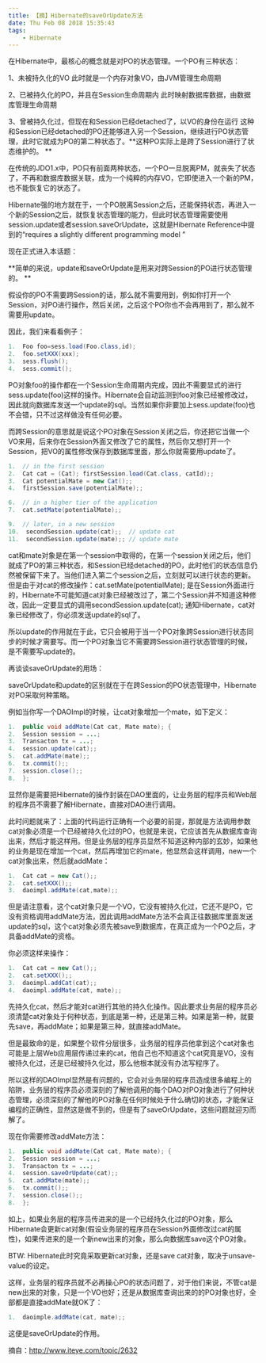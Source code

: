 ```yaml
---
title: 【摘】Hibernate的saveOrUpdate方法
date: Thu Feb 08 2018 15:35:43
tags:
	- Hibernate
---
```


在Hibernate中，最核心的概念就是对PO的状态管理。一个PO有三种状态： 

1、未被持久化的VO 
此时就是一个内存对象VO，由JVM管理生命周期 

2、已被持久化的PO，并且在Session生命周期内 
此时映射数据库数据，由数据库管理生命周期 

3、曾被持久化过，但现在和Session已经detached了，以VO的身份在运行 
这种和Session已经detached的PO还能够进入另一个Session，继续进行PO状态管理，此时它就成为PO的第二种状态了。**这种PO实际上是跨了Session进行了状态维护的。 **

在传统的JDO1.x中，PO只有前面两种状态，一个PO一旦脱离PM，就丧失了状态了，不再和数据库数据关联，成为一个纯粹的内存VO，它即使进入一个新的PM，也不能恢复它的状态了。 

Hibernate强的地方就在于，一个PO脱离Session之后，还能保持状态，再进入一个新的Session之后，就恢复状态管理的能力，但此时状态管理需要使用session.update或者session.saveOrUpdate，这就是Hibernate Reference中提到的“requires a slightly different programming model ” 

现在正式进入本话题： 
<!-- more -->
**简单的来说，update和saveOrUpdate是用来对跨Session的PO进行状态管理的。 **

假设你的PO不需要跨Session的话，那么就不需要用到，例如你打开一个Session，对PO进行操作，然后关闭，之后这个PO你也不会再用到了，那么就不需要用update。 

因此，我们来看看例子： 

``` java
1.  Foo foo=sess.load(Foo.class,id);
2.  foo.setXXX(xxx);
3.  sess.flush();
4.  sess.commit();
```
PO对象foo的操作都在一个Session生命周期内完成，因此不需要显式的进行sess.update(foo)这样的操作。Hibernate会自动监测到foo对象已经被修改过，因此就向数据库发送一个update的sql。当然如果你非要加上sess.update(foo)也不会错，只不过这样做没有任何必要。 

而跨Session的意思就是说这个PO对象在Session关闭之后，你还把它当做一个VO来用，后来你在Session外面又修改了它的属性，然后你又想打开一个Session，把VO的属性修改保存到数据库里面，那么你就需要用update了。 


``` java
1.  // in the first session   
2.  Cat cat = (Cat); firstSession.load(Cat.class, catId);;   
3.  Cat potentialMate = new Cat();;   
4.  firstSession.save(potentialMate);;   

6.  // in a higher tier of the application   
7.  cat.setMate(potentialMate);;   

9.  // later, in a new session   
10.  secondSession.update(cat);;  // update cat   
11.  secondSession.update(mate);; // update mate  
```
cat和mate对象是在第一个session中取得的，在第一个session关闭之后，他们就成了PO的第三种状态，和Session已经detached的PO，此时他们的状态信息仍然被保留下来了。当他们进入第二个session之后，立刻就可以进行状态的更新。但是由于对cat的修改操作：cat.setMate(potentialMate); 是在Session外面进行的，Hibernate不可能知道cat对象已经被改过了，第二个Session并不知道这种修改，因此一定要显式的调用secondSession.update(cat); 通知Hibernate，cat对象已经修改了，你必须发送update的sql了。 

所以update的作用就在于此，它只会被用于当一个PO对象跨Session进行状态同步的时候才需要写。而一个PO对象当它不需要跨Session进行状态管理的时候，是不需要写update的。 

再谈谈saveOrUpdate的用场： 

saveOrUpdate和update的区别就在于在跨Session的PO状态管理中，Hibernate对PO采取何种策略。 

例如当你写一个DAOImpl的时候，让cat对象增加一个mate，如下定义： 

``` java
1.  public void addMate(Cat cat, Mate mate); {  
2.  Session session = ...;  
3.  Transacton tx = ...;  
4.  session.update(cat);;  
5.  cat.addMate(mate);;  
6.  tx.commit();;  
7.  session.close();;  
8.  };  
```
显然你是需要把Hibernate的操作封装在DAO里面的，让业务层的程序员和Web层的程序员不需要了解Hibernate，直接对DAO进行调用。 

此时问题就来了：上面的代码运行正确有一个必要的前提，那就是方法调用参数cat对象必须是一个已经被持久化过的PO，也就是来说，它应该首先从数据库查询出来，然后才能这样用。但是业务层的程序员显然不知道这种内部的玄妙，如果他的业务是现在增加一个cat，然后再增加它的mate，他显然会这样调用，new一个cat对象出来，然后就addMate： 

``` java
1.  Cat cat = new Cat();;  
2.  cat.setXXX();;  
3.  daoimpl.addMate(cat,mate);;  
```
但是请注意看，这个cat对象只是一个VO，它没有被持久化过，它还不是PO，它没有资格调用addMate方法，因此调用addMate方法不会真正往数据库里面发送update的sql，这个cat对象必须先被save到数据库，在真正成为一个PO之后，才具备addMate的资格。 

你必须这样来操作： 

``` java
1.  Cat cat = new Cat();;  
2.  cat.setXXX();;  
3.  daoimpl.addCat(cat);;  
4.  daoimpl.addMate(cat, mate);;  
```
先持久化cat，然后才能对cat进行其他的持久化操作。因此要求业务层的程序员必须清楚cat对象处于何种状态，到底是第一种，还是第三种。如果是第一种，就要先save，再addMate；如果是第三种，就直接addMate。 

但是最致命的是，如果整个软件分层很多，业务层的程序员他拿到这个cat对象也可能是上层Web应用层传递过来的cat，他自己也不知道这个cat究竟是VO，没有被持久化过，还是已经被持久化过，那么他根本就没有办法写程序了。 

所以这样的DAOImpl显然是有问题的，它会对业务层的程序员造成很多编程上的陷阱，业务层的程序员必须深刻的了解他调用的每个DAO对PO对象进行了何种状态管理，必须深刻的了解他的PO对象在任何时候处于什么确切的状态，才能保证编程的正确性，显然这是做不到的，但是有了saveOrUpdate，这些问题就迎刃而解了。 

现在你需要修改addMate方法： 

``` java
1.  public void addMate(Cat cat, Mate mate); {  
2.  Session session = ...;  
3.  Transacton tx = ...;  
4.  session.saveOrUpdate(cat);;  
5.  cat.addMate(mate);;  
6.  tx.commit();;  
7.  session.close();;  
8.  };  
```
如上，如果业务层的程序员传进来的是一个已经持久化过的PO对象，那么Hibernate会更新cat对象(假设业务层的程序员在Session外面修改过cat的属性)，如果传进来的是一个新new出来的对象，那么向数据库save这个PO对象。 

BTW: Hibernate此时究竟采取更新cat对象，还是save cat对象，取决于unsave-value的设定。 

这样，业务层的程序员就不必再操心PO的状态问题了，对于他们来说，不管cat是new出来的对象，只是一个VO也好；还是从数据库查询出来的的PO对象也好，全部都是直接addMate就OK了： 

``` java
1.  daoimple.addMate(cat, mate);;  
```
这便是saveOrUpdate的作用。

摘自：http://www.iteye.com/topic/2632




